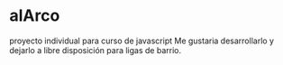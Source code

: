# alArco
proyecto individual para curso de javascript
Me gustaria desarrollarlo y dejarlo a libre disposición para ligas de barrio.
